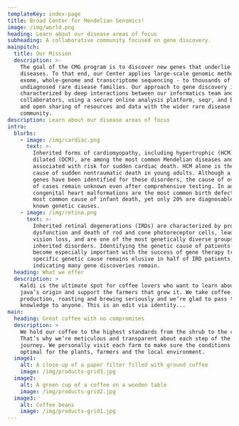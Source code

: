 ```yaml
---
templateKey: index-page
title: Broad Center for Mendelian Genomics!
image: /img/world.png
heading: Learn about our disease areas of focus
subheading: A collaborative community focused on gene discovery.
mainpitch:
  title: Our Mission
  description: >-
    The goal of the CMG program is to discover new genes that underlie Mendelian
    diseases. To that end, our Center applies large-scale genomic methods -
    exome, whole-genome and transcriptome sequencing - to thousands of
    undiagnosed rare disease families. Our approach to gene discovery is
    characterized by deep interactions between our informatics team and clinical
    collaborators, using a secure online analysis platform, seqr, and by rapid
    and open sharing of resources and data with the wider rare disease
    community.
description: Learn about our disease areas of focus
intro:
  blurbs:
    - image: /img/cardiac.png
      text: >-
        Inherited forms of cardiomyopathy, including hypertrophic (HCM) and
        dilated (DCM), are among the most common Mendelian diseases and are
        associated with risk for sudden cardiac death. HCM alone is the leading
        cause of sudden nontraumatic death in young adults. Although a number of
        genes have been identified for these disorders, the cause of over half
        of cases remain unknown even after comprehensive testing. In addition,
        congenital heart malformations are the most common birth defect and the
        most common cause of infant death, yet only 20% are diagnosable with
        known genetic causes.
    - image: /img/retina.png
      text: >-
        Inherited retinal degenerations (IRDs) are characterized by progressive
        dysfunction and death of rod and cone photoreceptor cells, leading to
        vision loss, and are one of the most genetically diverse groups of
        inherited disorders. Identifying the genetic cause of patients’ IRD has
        become especially important with the success of gene therapy trials. The
        specific genetic cause remains elusive in half of IRD patients,
        indicating many gene discoveries remain.
  heading: What we offer
  description: >
    Kaldi is the ultimate spot for coffee lovers who want to learn about their
    java’s origin and support the farmers that grew it. We take coffee
    production, roasting and brewing seriously and we’re glad to pass that
    knowledge to anyone. This is an edit via identity...
main:
  heading: Great coffee with no compromises
  description: >
    We hold our coffee to the highest standards from the shrub to the cup.
    That’s why we’re meticulous and transparent about each step of the coffee’s
    journey. We personally visit each farm to make sure the conditions are
    optimal for the plants, farmers and the local environment.
  image1:
    alt: A close-up of a paper filter filled with ground coffee
    image: /img/products-grid3.jpg
  image2:
    alt: A green cup of a coffee on a wooden table
    image: /img/products-grid2.jpg
  image3:
    alt: Coffee beans
    image: /img/products-grid1.jpg
---
```


